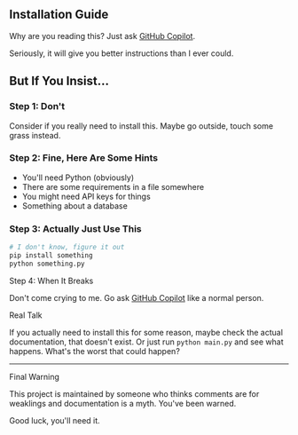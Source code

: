 ## Installation Guide

Why are you reading this? Just ask [GitHub Copilot](https://github.com/copilot).

Seriously, it will give you better instructions than I ever could.

## But If You Insist...

### Step 1: Don't
Consider if you really need to install this. Maybe go outside, touch some grass instead.

### Step 2: Fine, Here Are Some Hints
- You'll need Python (obviously)
- There are some requirements in a file somewhere
- You might need API keys for things
- Something about a database

### Step 3: Actually Just Use This
```bash
# I don't know, figure it out
pip install something
python something.py
```

Step 4: When It Breaks

Don't come crying to me. Go ask [GitHub Copilot](https://github.com/copilot) like a normal person.

Real Talk

If you actually need to install this for some reason, maybe check the actual documentation, that doesn't exist. Or just run `python main.py` and see what happens. What's the worst that could happen?

---

Final Warning

This project is maintained by someone who thinks comments are for weaklings and documentation is a myth. You've been warned.

Good luck, you'll need it.

